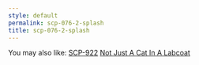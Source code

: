 ```yaml
---
style: default
permalink: scp-076-2-splash
title: scp-076-2-splash
---
```

You may also like:
[SCP-922](http://scp-wiki.net/scp-922)
[Not Just A Cat In A Labcoat](http://scp-wiki.net/not-just-a-cat-in-a-labcoat)